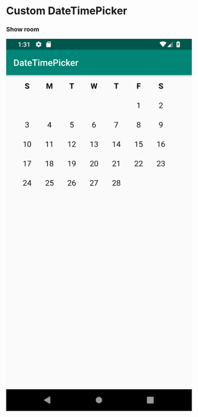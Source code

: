 # Custom DateTimePicker

### Show room
![MonthView](https://raw.githubusercontent.com/Gilbert1Rosa/DateTimePicker/master/showroom/20190212-MonthView-test.png)